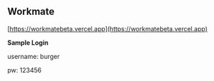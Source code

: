 ## Workmate
[https://workmatebeta.vercel.app](https://workmatebeta.vercel.app)


**Sample Login**

username: burger

pw: 123456
